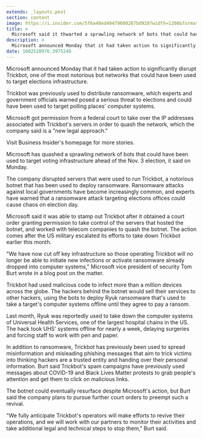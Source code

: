 ```yaml
--- 
extends: _layouts.post 
section: content 
image: https://i.insider.com/5f6a48ed49479600287bd928?width=1200&format=jpeg 
title: > 
  Microsoft said it thwarted a sprawling network of bots that could have been used to target election infrastructure 
description: > 
  Microsoft announced Monday that it had taken action to significantly disrupt Trickbot, one of the most notorious bot networks that could have been used to target elections infrastructure.Trickbot was previously used to distribute ransomware, which experts and government officials warned posed a serious threat to elections and could have been used to target polling places' computer systems.Microsoft got permission from a federal court to take over the IP addresses associated with Trickbot's servers in order to quash the network, which the company said is a "new legal approach."Microsoft has quashed a sprawling network of bots that could have been used to target voting infrastructure ahead of the Nov. 3 election, it said on Monday.The company disrupted servers that were used to run Trickbot, a notorious botnet that has been used to deploy ransomware. 
date: 1602520976.3975248 
--- 
```

Microsoft announced Monday that it had taken action to significantly disrupt Trickbot, one of the most notorious bot networks that could have been used to target elections infrastructure.

Trickbot was previously used to distribute ransomware, which experts and government officials warned posed a serious threat to elections and could have been used to target polling places' computer systems.

Microsoft got permission from a federal court to take over the IP addresses associated with Trickbot's servers in order to quash the network, which the company said is a "new legal approach."

Visit Business Insider's homepage for more stories.

Microsoft has quashed a sprawling network of bots that could have been used to target voting infrastructure ahead of the Nov. 3 election, it said on Monday.

The company disrupted servers that were used to run Trickbot, a notorious botnet that has been used to deploy ransomware. Ransomware attacks against local governments have become increasingly common, and experts have warned that a ransomware attack targeting elections offices could cause chaos on election day.

Microsoft said it was able to stamp out Trickbot after it obtained a court order granting permission to take control of the servers that hosted the botnet, and worked with telecom companies to quash the botnet. The action comes after the US military escalated its efforts to take down Trickbot earlier this month.

"We have now cut off key infrastructure so those operating Trickbot will no longer be able to initiate new infections or activate ransomware already dropped into computer systems," Microsoft vice president of security Tom Burt wrote in a blog post on the matter.

Trickbot had used malicious code to infect more than a million devices across the globe. The hackers behind the botnet would sell their services to other hackers, using the bots to deploy Ryuk ransomware that's used to take a target's computer systems offline until they agree to pay a ransom.

Last month, Ryuk was reportedly used to take down the computer systems of Universal Health Services, one of the largest hospital chains in the US. The hack took UHS' systems offline for nearly a week, delaying surgeries and forcing staff to work with pen and paper.

In addition to ransomware, Trickbot has previously been used to spread misinformation and misleading phishing messages that aim to trick victims into thinking hackers are a trusted entity and handing over their personal information. Burt said Trickbot's spam campaigns have previously used messages about COVID-19 and Black Lives Matter protests to grab people's attention and get them to click on malicious links.

The botnet could eventually resurface despite Microsoft's action, but Burt said the company plans to pursue further court orders to preempt such a revival.

"We fully anticipate Trickbot's operators will make efforts to revive their operations, and we will work with our partners to monitor their activities and take additional legal and technical steps to stop them," Burt said.